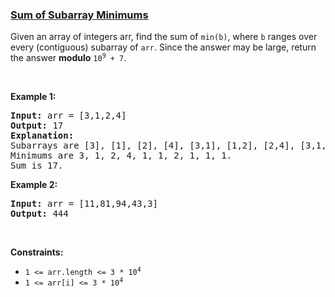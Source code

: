 ### [Sum of Subarray Minimums](https://leetcode.com/problems/sum-of-subarray-minimums)

<p>Given an array of integers arr, find the sum of <code>min(b)</code>, where <code>b</code> ranges over every (contiguous) subarray of <code>arr</code>. Since the answer may be large, return the answer <strong>modulo</strong> <code>10<sup>9</sup> + 7</code>.</p>

<p>&nbsp;</p>
<p><strong class="example">Example 1:</strong></p>

<pre>
<strong>Input:</strong> arr = [3,1,2,4]
<strong>Output:</strong> 17
<strong>Explanation:</strong> 
Subarrays are [3], [1], [2], [4], [3,1], [1,2], [2,4], [3,1,2], [1,2,4], [3,1,2,4]. 
Minimums are 3, 1, 2, 4, 1, 1, 2, 1, 1, 1.
Sum is 17.
</pre>

<p><strong class="example">Example 2:</strong></p>

<pre>
<strong>Input:</strong> arr = [11,81,94,43,3]
<strong>Output:</strong> 444
</pre>

<p>&nbsp;</p>
<p><strong>Constraints:</strong></p>

<ul>
	<li><code>1 &lt;= arr.length &lt;= 3 * 10<sup>4</sup></code></li>
	<li><code>1 &lt;= arr[i] &lt;= 3 * 10<sup>4</sup></code></li>
</ul>
